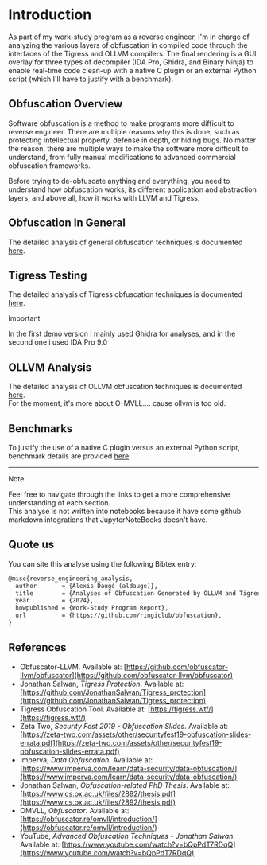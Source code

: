 # Introduction
As part of my work-study program as a reverse engineer, I'm in charge of analyzing the various layers of obfuscation in compiled code through the interfaces of the Tigress and OLLVM compilers. The final rendering is a GUI overlay for three types of decompiler (IDA Pro, Ghidra, and Binary Ninja) to enable real-time code clean-up with a native C plugin or an external Python script (which I'll have to justify with a benchmark).

## Obfuscation Overview
Software obfuscation is a method to make programs more difficult to reverse engineer. There are multiple reasons why this is done, such as protecting intellectual property, defense in depth, or hiding bugs. No matter the reason, there are multiple ways to make the software more difficult to understand, from fully manual modifications to advanced commercial obfuscation frameworks.

Before trying to de-obfuscate anything and everything, you need to understand how obfuscation works, its different application and abstraction layers, and above all, how it works with LLVM and Tigress.

## Obfuscation In General
The detailed analysis of general obfuscation techniques is documented [here](src/README.md).

## Tigress Testing
The detailed analysis of Tigress obfuscation techniques is documented [here](src/tigress/).

> [!IMPORTANT]
> In the first demo version I mainly used Ghidra for analyses, and in the second one i used IDA Pro 9.0

## OLLVM Analysis
The detailed analysis of OLLVM obfuscation techniques is documented [here](src/ollvm/README.md).<br>
For the moment, it's more about O-MVLL.... cause ollvm is too old.

## Benchmarks
To justify the use of a native C plugin versus an external Python script, benchmark details are provided [here](benchs/README.md).

---
> [!NOTE]
> Feel free to navigate through the links to get a more comprehensive understanding of each section.<br>
> This analyse is not written into notebooks because it have some github markdown integrations that JupyterNoteBooks doesn't have.

## Quote us
You can site this analyse using the following Bibtex entry:
```latex
@misc{reverse_engineering_analysis,
  author       = {Alexis Daugé (aldauge)},
  title        = {Analyses of Obfuscation Generated by OLLVM and Tigress.},
  year         = {2024},
  howpublished = {Work-Study Program Report},
  url          = {https://github.com/ringiclub/obfuscation},
}
```

## References

- Obfuscator-LLVM. Available at: [https://github.com/obfuscator-llvm/obfuscator](https://github.com/obfuscator-llvm/obfuscator)
- Jonathan Salwan, *Tigress Protection*. Available at: [https://github.com/JonathanSalwan/Tigress_protection](https://github.com/JonathanSalwan/Tigress_protection)
- Tigress Obfuscation Tool. Available at: [https://tigress.wtf/](https://tigress.wtf/)
- Zeta Two, *Security Fest 2019 - Obfuscation Slides*. Available at: [https://zeta-two.com/assets/other/securityfest19-obfuscation-slides-errata.pdf](https://zeta-two.com/assets/other/securityfest19-obfuscation-slides-errata.pdf)
- Imperva, *Data Obfuscation*. Available at: [https://www.imperva.com/learn/data-security/data-obfuscation/](https://www.imperva.com/learn/data-security/data-obfuscation/)
- Jonathan Salwan, *Obfuscation-related PhD Thesis*. Available at: [https://www.cs.ox.ac.uk/files/2892/thesis.pdf](https://www.cs.ox.ac.uk/files/2892/thesis.pdf)
- OMVLL, *Obfuscator*. Available at: [https://obfuscator.re/omvll/introduction/](https://obfuscator.re/omvll/introduction/)
- YouTube, *Advanced Obfuscation Techniques - Jonathan Salwan*. Available at: [https://www.youtube.com/watch?v=bQpPdT7RDqQ](https://www.youtube.com/watch?v=bQpPdT7RDqQ)
